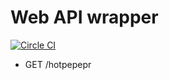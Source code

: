 # Web API wrapper
[![Circle CI](https://circleci.com/gh/izumin5210/webapi_wrapper/tree/master.svg?style=svg)](https://circleci.com/gh/izumin5210/webapi_wrapper/tree/master)

* GET /hotpepepr
